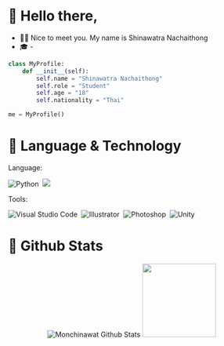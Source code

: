 # 👋 Hello there,

- 💂‍♂️ Nice to meet you. My name is Shinawatra Nachaithong
- 🎓 -

```python
class MyProfile:
    def __init__(self):
        self.name = "Shinawatra Nachaithong"
        self.role = "Student"
        self.age = "18"
        self.nationality = "Thai"

me = MyProfile()
```

# 🔧 Language & Technology

Language:

![Python](https://img.shields.io/badge/-Python-2D333B?style=flat&logo=python)&nbsp;
![](https://img.shields.io/badge/-C_Sharp-2D333B?style=flat&logo=c-sharp)&nbsp;


Tools:

![Visual Studio Code](https://img.shields.io/badge/-Visual%20Studio%20Code-2D333B?style=flat&logo=visual-studio-code&logoColor=007ACC)&nbsp;
![Illustrator](https://img.shields.io/badge/-Illustrator-2D333B?style=flat&logo=adobe-illustrator)&nbsp;
![Photoshop](https://img.shields.io/badge/-Photoshop-2D333B?style=flat&logo=adobe-photoshop)&nbsp;
![Unity](https://img.shields.io/badge/-Unity-2D333B?style=flat&logo=unity)&nbsp;




# 💪 Github Stats

<p align="center">
<img src="https://github-readme-stats.vercel.app/api/top-langs/?username=monshinawatra&hide=shaderlab,richtextformat,hlsl,asp.net&layout=compact&theme=nord&show_icons=true" alt="Monchinawat Github Stats" />
<img height=150em src="https://github-readme-stats-eight-theta.vercel.app/api?username=monshinawatra&show_icons=true&theme=nord&include_all_commits=true&count_private=true"/>
</p>

